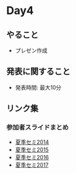 # Day4

## やること
- プレゼン作成

## 発表に関すること
- 発表時間: 最大10分

## リンク集

### 参加者スライドまとめ

- [夏季セミ2014](https://docs.google.com/spreadsheets/d/1jSAL_gY9HkPFOGiyZmYk7gLS2iDoTjT2Tx1m1aAo1DY/edit#gid=0)
- [夏季セミ2015](https://docs.google.com/spreadsheets/d/1D2LYnbC3m-v3kw7rt9mlD-6DQcU1lgZdpJr2wl9yaCI/edit#gid=0)
- [夏季セミ2016](https://docs.google.com/spreadsheets/d/127eEl3yJ6aLh8e5p37QtMha4nrC1mnCK0TOsOrUsHeo/edit#gid=0)
- [夏季セミ2017](https://docs.google.com/spreadsheets/d/1QRIgxuO8MJW_E2lrAeeHzzRV3Kotio_C4qARzHr9JYI/edit#gid=0)
